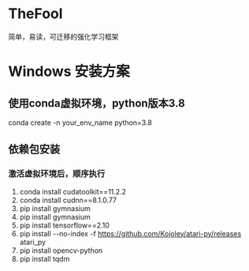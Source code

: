 # TheFool
简单，易读，可迁移的强化学习框架

# Windows 安装方案
## 使用conda虚拟环境，python版本3.8
conda create -n your_env_name python=3.8

## 依赖包安装
### 激活虚拟环境后，顺序执行
1. conda install cudatoolkit==11.2.2
2. conda install cudnn==8.1.0.77
3. pip install gymnasium
4. pip install gymnasium
5. pip install tensorflow==2.10
6. pip install --no-index -f https://github.com/Kojoley/atari-py/releases atari_py
7. pip install opencv-python
8. pip install tqdm